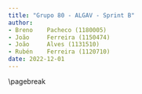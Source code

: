 ```yaml
---
title: "Grupo 80 - ALGAV - Sprint B"
author:
- Breno    Pacheco (1180005)
- João     Ferreira (1150474)
- João     Alves (1131510)
- Rubén    Ferreira (1120710)
date: 2022-12-01
---
```


\pagebreak
